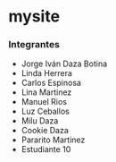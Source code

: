 # mysite
### Integrantes
- Jorge Iván Daza Botina
- Linda Herrera
- Carlos Espinosa
- Lina Martinez
- Manuel Rios
- Luz Ceballos
- Milu Daza
- Cookie Daza
- Pararito Martinez
- Estudiante 10

